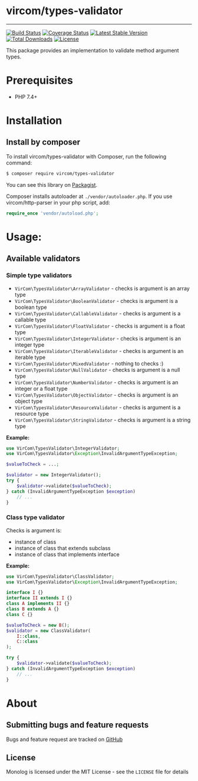 # vircom/types-validator
-----

[![Build Status](https://travis-ci.org/vircom/types-validator.svg?branch=master)](https://travis-ci.org/vircom/types-validator)
[![Coverage Status](https://coveralls.io/repos/github/vircom/types-validator/badge.svg)](https://coveralls.io/github/vircom/types-validator)
[![Latest Stable Version](https://poser.pugx.org/vircom/types-validator/v/stable.png)](https://packagist.org/packages/vircom/types-validator)
[![Total Downloads](https://poser.pugx.org/vircom/types-validator/downloads.png)](https://packagist.org/vircom/types-validator)
[![License](https://poser.pugx.org/vircom/types-validator/license.png)](https://packagist.org/packages/vircom/types-validator)

This package provides an implementation to validate method argument types.

# Prerequisites

- PHP 7.4+

# Installation

## Install by composer

To install vircom/types-validator with Composer, run the following command:

```sh
$ composer require vircom/types-validator
```

You can see this library on [Packagist](https://packagist.org/packages/vircom/types-validator).

Composer installs autoloader at `./vendor/autoloader.php`. If you use vircom/http-parser in your php script, add:

```php
require_once 'vendor/autoload.php';
```

# Usage:

## Available validators
### Simple type validators
* `VirCom\TypesValidator\ArrayValidator` - checks is argument is an array type
* `VirCom\TypesValidator\BooleanValidator` - checks is argument is a boolean type
* `VirCom\TypesValidator\CallableValidator` - checks is argument is a callable type
* `VirCom\TypesValidator\FloatValidator` - checks is argument is a float type
* `VirCom\TypesValidator\IntegerValidator` - checks is argument is an integer type
* `VirCom\TypesValidator\IterableValidator` - checks is argument is an iterable type
* `VirCom\TypesValidator\MixedValidator` - nothing to checks :)
* `VirCom\TypesValidator\NullValidator` - checks is argument is a null type
* `VirCom\TypesValidator\NumberValidator` - checks is argument is an integer or a float type
* `VirCom\TypesValidator\ObjectValidator` - checks is argument is an object type
* `VirCom\TypesValidator\ResourceValidator` - checks is argument is a resource type
* `VirCom\TypesValidator\StringValidator` - checks is argument is a string type

**Example:**
```php
use VirCom\TypesValidator\IntegerValidator;
use VirCom\TypesValidator\Exception\InvalidArgumentTypeException;

$valueToCheck = ...;

$validator = new IntegerValidator();
try {
    $validator->validate($valueToCheck);
} catch (InvalidArgumentTypeException $exception)
    // ...
}
```

### Class type validator
Checks is argument is:
* instance of class
* instance of class that extends subclass
* instance of class that implements interface

**Example:**
```php
use VirCom\TypesValidator\ClassValidator;
use VirCom\TypesValidator\Exception\InvalidArgumentTypeException;

interface I {}
interface II extends I {}
class A implements II {}
class B extends A {}
class C {}

$valueToCheck = new B();
$validator = new ClassValidator(
    I::class,
    C::class
);

try {
    $validator->validate($valueToCheck);
} catch (InvalidArgumentTypeException $exception)
    // ...
}

```

# About


## Submitting bugs and feature requests

Bugs and feature request are tracked on [GitHub](https://github.com/vircom/types-validator/issues)

## License

Monolog is licensed under the MIT License - see the `LICENSE` file for details